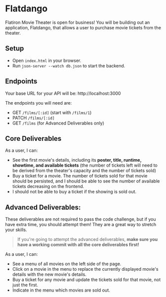 
# Flatdango

Flatiron Movie Theater is open for business! You will be building out an application, Flatdango, that allows a user to purchase movie tickets from the theater.


## Setup

- Open `index.html` in your browser.
- Run `json-server --watch db.json` to start the backend.

## Endpoints

Your base URL for your API will be: http://localhost:3000

The endpoints you will need are:

- GET `/films/[:id]` (start with `/films/1`)
- PATCH `/films/[:id]`
- GET `/films` (for Advanced Deliverables only)

## Core Deliverables

As a user, I can:

- See the first movie's details, including its **poster, title, runtime, showtime, and available tickets** (the number of tickets left will need to be derived from the theater's capacity and the number of tickets sold)
- Buy a ticket for a movie. The number of tickets sold for that movie should be persisted, and I should be able to see the number of available tickets decreasing on the frontend.
- I should not be able to buy a ticket if the showing is sold out.

## Advanced Deliverables:

These deliverables are not required to pass the code challenge, but if you have extra time, you should attempt them!  They are a great way to stretch your skills.

> If you're going to attempt the advanced deliverables, **make sure you have a working commit with all the core deliverables first!**

As a user, I can:

- See a menu of all movies on the left side of the page.
- Click on a movie in the menu to replace the currently displayed movie's details with the new movie's details.
- Buy a ticket for any movie and update the tickets sold for that movie, not just the first.
- Indicate in the menu which movies are sold out.


